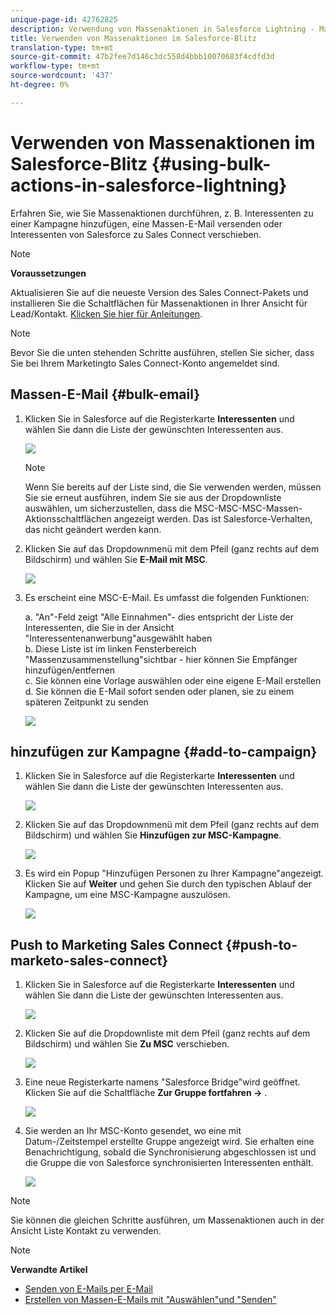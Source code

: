 ```yaml
---
unique-page-id: 42762825
description: Verwendung von Massenaktionen in Salesforce Lightning - Marketing Docs - Produktdokumentation
title: Verwenden von Massenaktionen im Salesforce-Blitz
translation-type: tm+mt
source-git-commit: 47b2fee7d146c3dc558d4bbb10070683f4cdfd3d
workflow-type: tm+mt
source-wordcount: '437'
ht-degree: 0%

---
```



# Verwenden von Massenaktionen im Salesforce-Blitz {#using-bulk-actions-in-salesforce-lightning}

Erfahren Sie, wie Sie Massenaktionen durchführen, z. B. Interessenten zu einer Kampagne hinzufügen, eine Massen-E-Mail versenden oder Interessenten von Salesforce zu Sales Connect verschieben.

>[!NOTE]
>
>**Voraussetzungen**
>
>Aktualisieren Sie auf die neueste Version des Sales Connect-Pakets und installieren Sie die Schaltflächen für Massenaktionen in Ihrer Ansicht für Lead/Kontakt. [Klicken Sie hier für Anleitungen](http://s3.amazonaws.com/tout-user-store/salesforce/assets/SF+Guide+for+Lightning.pdf).

>[!NOTE]
>
>Bevor Sie die unten stehenden Schritte ausführen, stellen Sie sicher, dass Sie bei Ihrem Marketingto Sales Connect-Konto angemeldet sind.

## Massen-E-Mail {#bulk-email}

1. Klicken Sie in Salesforce auf die Registerkarte **Interessenten** und wählen Sie dann die Liste der gewünschten Interessenten aus.

   ![](assets/one-6.png)

   >[!NOTE]
   >
   >Wenn Sie bereits auf der Liste sind, die Sie verwenden werden, müssen Sie sie erneut ausführen, indem Sie sie aus der Dropdownliste auswählen, um sicherzustellen, dass die MSC-MSC-MSC-Massen-Aktionsschaltflächen angezeigt werden. Das ist Salesforce-Verhalten, das nicht geändert werden kann.

1. Klicken Sie auf das Dropdownmenü mit dem Pfeil (ganz rechts auf dem Bildschirm) und wählen Sie **E-Mail mit MSC**.

   ![](assets/two-6.png)

1. Es erscheint eine MSC-E-Mail. Es umfasst die folgenden Funktionen:

   a. &quot;An&quot;-Feld zeigt &quot;Alle Einnahmen&quot;- dies entspricht der Liste der Interessenten, die Sie in der Ansicht &quot;Interessentenanwerbung&quot;ausgewählt haben\
   b. Diese Liste ist im linken Fensterbereich &quot;Massenzusammenstellung&quot;sichtbar - hier können Sie Empfänger hinzufügen/entfernen\
   c. Sie können eine Vorlage auswählen oder eine eigene E-Mail erstellen\
   d. Sie können die E-Mail sofort senden oder planen, sie zu einem späteren Zeitpunkt zu senden

   ![](assets/three-5.png)

## hinzufügen zur Kampagne {#add-to-campaign}

1. Klicken Sie in Salesforce auf die Registerkarte **Interessenten** und wählen Sie dann die Liste der gewünschten Interessenten aus.

   ![](assets/four-4.png)

1. Klicken Sie auf das Dropdownmenü mit dem Pfeil (ganz rechts auf dem Bildschirm) und wählen Sie **Hinzufügen zur MSC-Kampagne**.

   ![](assets/five-4.png)

1. Es wird ein Popup &quot;Hinzufügen Personen zu Ihrer Kampagne&quot;angezeigt. Klicken Sie auf **Weiter** und gehen Sie durch den typischen Ablauf der Kampagne, um eine MSC-Kampagne auszulösen.

   ![](assets/six-1.png)

## Push to Marketing Sales Connect {#push-to-marketo-sales-connect}

1. Klicken Sie in Salesforce auf die Registerkarte **Interessenten** und wählen Sie dann die Liste der gewünschten Interessenten aus.

   ![](assets/seven-2.png)

1. Klicken Sie auf die Dropdownliste mit dem Pfeil (ganz rechts auf dem Bildschirm) und wählen Sie **Zu MSC** verschieben.

   ![](assets/eight-2.png)

1. Eine neue Registerkarte namens &quot;Salesforce Bridge&quot;wird geöffnet. Klicken Sie auf die Schaltfläche **Zur Gruppe fortfahren →** .

   ![](assets/nine-2.png)

1. Sie werden an Ihr MSC-Konto gesendet, wo eine mit Datum-/Zeitstempel erstellte Gruppe angezeigt wird. Sie erhalten eine Benachrichtigung, sobald die Synchronisierung abgeschlossen ist und die Gruppe die von Salesforce synchronisierten Interessenten enthält.

   ![](assets/ten-1.png)

>[!NOTE]
>
>Sie können die gleichen Schritte ausführen, um Massenaktionen auch in der Ansicht Liste Kontakt zu verwenden.

>[!NOTE]
>
>**Verwandte Artikel**
>
>* [Senden von E-Mails per E-Mail](http://docs.marketo.com/x/KAQ6Ag)
>* [Erstellen von Massen-E-Mails mit &quot;Auswählen&quot;und &quot;Senden&quot;](http://docs.marketo.com/display/public/DOCS/Composing+Bulk+Emails+with+Select+and+Send#ComposingBulkEmailswithSelectandSend-SendingEmails)

>



